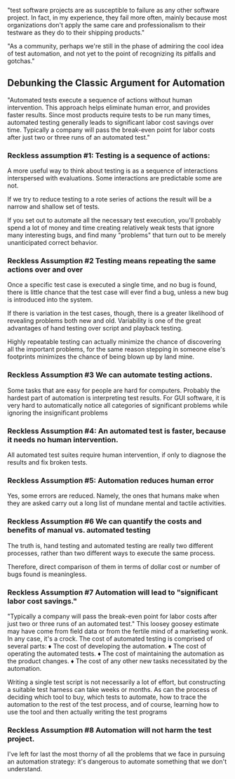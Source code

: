 "test software projects are as susceptible to failure as any other software project. In fact, in my experience, they fail more often, mainly because most organizations don't apply the same care and professionalism to their testware as they do to their shipping products."

"As a community, perhaps we're still in the phase of admiring the cool idea of test automation, and not yet to the point of recognizing its pitfalls and gotchas."

## Debunking the Classic Argument for Automation

"Automated tests execute a sequence of actions
without human intervention. This approach helps
eliminate human error, and provides faster
results. Since most products require tests to be
run many times, automated testing generally
leads to significant labor cost savings over time.
Typically a company will pass the break-even
point for labor costs after just two or three runs
of an automated test."

### Reckless assumption #1: Testing is a sequence of actions:

A more useful way to think about testing is as a sequence of interactions interspersed with evaluations. Some interactions are predictable some are not. 

If we try to reduce testing to a rote series of actions the result will be a narrow and shallow set of tests.

If you set out to automate all the necessary test execution, you'll probably spend a lot of money and time creating relatively weak tests that ignore many interesting bugs, and find many "problems" that turn out to be merely unanticipated correct behavior.

### Reckless Assumption #2 Testing means repeating the same actions over and over
Once a specific test case is executed a single time, and no bug is found, there is little chance that the test case will ever find a bug, unless a new bug is introduced into the system. 

If there is variation in the test cases, though, there is a greater likelihood of revealing problems both new and old. Variability is one of the great advantages of hand testing over script and playback testing.

Highly repeatable testing can actually minimize the chance of discovering all the important problems, for the same reason stepping in someone else's footprints minimizes the chance of being blown up by land mine.

### Reckless Assumption #3 We can automate testing actions.

Some tasks that are easy for people are hard for computers. Probably the hardest part of automation is interpreting test results. For GUI software, it is very hard to automatically notice all categories of significant problems while ignoring the insignificant problems

### Reckless Assumption #4: An automated test is faster, because it needs no human intervention.

All automated test suites require human intervention, if only to diagnose the results and fix broken tests. 

### Reckless Assumption #5: Automation reduces human error

Yes, some errors are reduced. Namely, the ones that humans make when they are asked carry out a long list of mundane mental and tactile activities.

### Reckless Assumption #6 We can quantify the costs and benefits of manual vs. automated testing

The truth is, hand testing and automated testing are really two different processes, rather than two different ways to execute the same process.

Therefore, direct comparison of them in terms of dollar cost or number of bugs found is meaningless.

### Reckless Assumption #7 Automation will lead to "significant labor cost savings."

"Typically a company will pass the break-even point for labor costs after just two or three runs of an automated test." This loosey goosey estimate may have come from field data or from the fertile mind of a marketing wonk. In any case, it's a crock. The cost of automated testing is comprised of several parts: ♦ The cost of developing the automation. ♦ The cost of operating the automated tests. ♦ The cost of maintaining the automation as the product changes. ♦ The cost of any other new tasks necessitated by the automation.

Writing a single test script is not necessarily a lot of effort, but constructing a suitable test harness can take weeks or months. As can the process of deciding which tool to buy, which tests to automate, how to trace the automation to the rest of the test process, and of course, learning how to use the tool and then actually writing the test programs

### Reckless Assumption #8 Automation will not harm the test project.

I've left for last the most thorny of all the problems that we face in pursuing an automation strategy: it's dangerous to automate something that we don't understand.